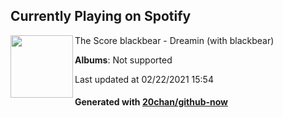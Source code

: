 ## Currently Playing on Spotify

[<img align="left" width="100" src="https://i.scdn.co/image/ab67616d0000b27384f08a509689b140f1bf931d">](https://open.spotify.com/album/4enE8eppWJ9fQXLqTP2TDE)

The Score blackbear - Dreamin (with blackbear)

**Albums**: Not supported

Last updated at 02/22/2021 15:54

#### Generated with [20chan/github-now](https://github.com/20chan/github-now)


<!--
**20chan/20chan** is a ✨ _special_ ✨ repository because its `README.md` (this file) appears on your GitHub profile.

Here are some ideas to get you started:

- 🔭 I’m currently working on ...
- 🌱 I’m currently learning ...
- 👯 I’m looking to collaborate on ...
- 🤔 I’m looking for help with ...
- 💬 Ask me about ...
- 📫 How to reach me: ...
- 😄 Pronouns: ...
- ⚡ Fun fact: ...
-->
